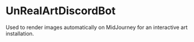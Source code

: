 # UnRealArtDiscordBot
Used to render images automatically on MidJourney for an interactive art installation.
